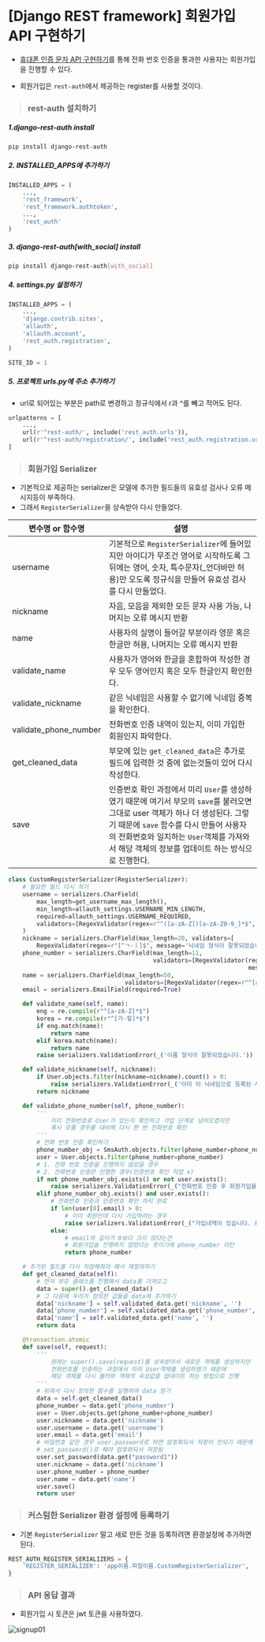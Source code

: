 # [Django REST framework] 회원가입 API 구현하기

- [휴대폰 인증 문자 API 구현하기](https://maximum-curry30.tistory.com/358)를 통해 전화 번호 인증을 통과한 사용자는 회원가입을 진행할 수 있다.

- 회원가입은 `rest-auth`에서 제공하는 register를 사용할 것이다.

  

> ### rest-auth 설치하기

##### 1.django-rest-auth install

```bash
pip install django-rest-auth
```

##### 2. INSTALLED_APPS에 추가하기

```python
INSTALLED_APPS = (
    ...,
    'rest_framework',
    'rest_framework.authtoken',
    ...,
    'rest_auth'
)
```

##### 3. django-rest-auth[with_social] install

```bash
pip install django-rest-auth[with_social]
```

##### 4. settings.py 설정하기

```python
INSTALLED_APPS = (
    ...,
    'django.contrib.sites',
    'allauth',
    'allauth.account',
    'rest_auth.registration',
)

SITE_ID = 1
```

##### 5. 프로젝트 urls.py에 주소 추가하기

- url로 되어있는 부분은 path로 변경하고 정규식에서 r과 ^를 빼고 적어도 된다.

```python
urlpatterns = [
    ...,
    url(r'^rest-auth/', include('rest_auth.urls')),
    url(r'^rest-auth/registration/', include('rest_auth.registration.urls'))
]
```



> ### 회원가입 Serializer

- 기본적으로 제공하는 serializer은 모델에 추가한 필드들의 유효성 검사나 오류 메시지등이 부족하다.
- 그래서 `RegisterSerializer`을 상속받아 다시 만들었다.

| 변수명 or 함수명      | 설명                                                         |
| --------------------- | ------------------------------------------------------------ |
| username              | 기본적으로 `RegisterSerializer`에 들어있지만 아이디가 무조건 영어로 시작하도록 그 뒤에는 영어, 숫자, 특수문자(_언더바만 허용)만 오도록 정규식을 만들어 유효성 검사를 다시 만들었다. |
| nickname              | 자음, 모음을 제외한 모든 문자 사용 가능, 나머지는 오류 메시지 반환 |
| name                  | 사용자의 실명이 들어갈 부분이라 영문 혹은 한글만 허용, 나머지는 오류 메시지 반환 |
| validate_name         | 사용자가 영어와 한글을 혼합하여 작성한 경우 모두 영어인지 혹은 모두 한글인지 확인한다. |
| validate_nickname     | 같은 닉네임은 사용할 수 없기에 닉네임 중복을 확인한다.       |
| validate_phone_number | 전화번호 인증 내역이 있는지, 이미 가입한 회원인지 파악한다.  |
| get_cleaned_data      | 부모에 있는 `get_cleaned_data`은 추가로 필드에 입력한 것 중에 없는것들이 있어 다시 작성한다. |
| save                  | 인증번호 확인 과정에서 미리 `User`를 생성하였기 때문에 여기서 부모의 `save`를 불러오면 그대로 user 객체가 하나 더 생성된다. 그렇기 때문에 `save` 함수를 다시 만들어 사용자의 전화번호와 일치하는 `User`객체를 가져와서 해당 객체의 정보를 업데이트 하는 방식으로 진행한다. |

```python
class CustomRegisterSerializer(RegisterSerializer):
    # 필요한 필드 다시 적기
    username = serializers.CharField(
        max_length=get_username_max_length(),
        min_length=allauth_settings.USERNAME_MIN_LENGTH,
        required=allauth_settings.USERNAME_REQUIRED,
        validators=[RegexValidator(regex=r"^([a-zA-Z])[a-zA-Z0-9_]*$", message='ID 형식이 잘못되었습니다.')]
    )
    nickname = serializers.CharField(max_length=20, validators=[
        RegexValidator(regex=r"[^ㄱ-ㅣ]$", message='닉네임 형식이 잘못되었습니다.')])
    phone_number = serializers.CharField(max_length=11,
                                         validators=[RegexValidator(regex=r"^010?[0-9]\d{3}?\d{4}$",
                                                                    message='전화번호 형식이 잘못되었습니다.')])
    name = serializers.CharField(max_length=50,
                                 validators=[RegexValidator(regex=r"^[a-zA-Z|가-힣]*$", message='이름 형식이 잘못되었습니다.')])
    email = serializers.EmailField(required=True)

    def validate_name(self, name):
        eng = re.compile(r"^[a-zA-Z]*$")
        korea = re.compile(r"^[가-힣]*$")
        if eng.match(name):
            return name
        elif korea.match(name):
            return name
        raise serializers.ValidationError(_('이름 형식이 잘못되었습니다.'))

    def validate_nickname(self, nickname):
        if User.objects.filter(nickname=nickname).count() > 0:
            raise serializers.ValidationError(_('이미 이 닉네임으로 등록된 사용자가 있습니다.'))
        return nickname

    def validate_phone_number(self, phone_number):
        '''
            미리 전화번호로 User가 있는지 확인하고 가입 단계로 넘어오겠지만
            혹시 모를 경우를 대비해 다시 한 번 전화번호 확인
        '''
        # 전화 번호 인증 확인하기
        phone_number_obj = SmsAuth.objects.filter(phone_number=phone_number)
        user = User.objects.filter(phone_number=phone_number)
        # 1. 전화 번호 인증을 진행하지 않았을 경우
        # 2. 전화번호 인증만 진행한 경우(인증번호 확인 작업 x)
        if not phone_number_obj.exists() or not user.exists():
            raise serializers.ValidationError(_("전화번호 인증 후 회원가입을 진행해주세요."))
        elif phone_number_obj.exists() and user.exists():
            # 전화번호 인증과 인증번호 확인 까지 완료
            if len(user[0].email) > 0:
                # 이미 회원인데 다시 가입하려는 경우
                raise serializers.ValidationError(_("가입내역이 있습니다. 로그인을 진행해주세요."))
            else:
                # email의 길이가 0보다 크지 않다는건 
                # 회원가입을 진행하지 않았다는 뜻이기에 phone_number 리턴
                return phone_number

    # 추가된 필드를 다시 저장해줘야 해서 재정의하기
    def get_cleaned_data(self):
        # 먼저 부모 클래스를 진행해서 data를 가져오고
        data = super().get_cleaned_data()
        # 그 다음에 우리가 정의한 값들을 data에 추가하기
        data['nickname'] = self.validated_data.get('nickname', '')
        data['phone_number'] = self.validated_data.get('phone_number', '')
        data['name'] = self.validated_data.get('name', '')
        return data

    @transaction.atomic
    def save(self, request):
        '''
            원래는 super().save(request)를 상속받아서 새로운 객체를 생성하지만
            전화번호를 인증하는 과정에서 미리 User객체를 생성하였기 때문에
            해당 객체를 다시 불러와 객체의 속성값을 업데이트 하는 방법으로 진행
        '''
        # 위에서 다시 정의한 함수를 실행하여 data 얻기
        data = self.get_cleaned_data()
        phone_number = data.get('phone_number')
        user = User.objects.get(phone_number=phone_number)
        user.nickname = data.get('nickname')
        user.username = data.get('username')
        user.email = data.get('email')
        # 비밀번호 같은 경우 user.password로 하면 암호화되서 저장이 안되기 때문에
        # set_password()로 해야 암호화되서 저장됨
        user.set_password(data.get("password1"))
        user.nickname = data.get('nickname')
        user.phone_number = phone_number
        user.name = data.get('name')
        user.save()
        return user
```



> ### 커스텀한 Serializer 환경 설정에 등록하기

- 기본 `RegisterSerializer` 말고 새로 만든 것을 등록하려면 환경설정에 추가하면 된다.

```python
REST_AUTH_REGISTER_SERIALIZERS = {
    'REGISTER_SERIALIZER': 'app이름.파일이름.CustomRegisterSerializer',
}
```



> ### API 응답 결과

- 회원가입 시 토큰은 jwt 토큰을 사용하였다.

![signup01](image/signup01.png)